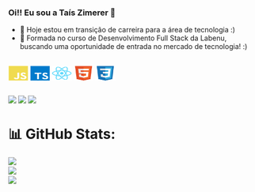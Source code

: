 ### Oi!! Eu sou a Taís Zimerer 👋


- 🔭 Hoje estou em transição de carreira para a área de tecnologia :)
- 🌱 Formada no curso de Desenvolvimento Full Stack da Labenu, buscando uma oportunidade de entrada no mercado de tecnologia! :)

<div style="display: inline_block"><br>
  <img align="center" alt="tais-Js" height="30" width="40" src="https://raw.githubusercontent.com/devicons/devicon/master/icons/javascript/javascript-plain.svg">
  <img align="center" alt="Tais-Ts" height="30" width="40" src="https://raw.githubusercontent.com/devicons/devicon/master/icons/typescript/typescript-plain.svg">
  <img align="center" alt="Tais-React" height="30" width="40" src="https://raw.githubusercontent.com/devicons/devicon/master/icons/react/react-original.svg">
  <img align="center" alt="Tais-HTML" height="30" width="40" src="https://raw.githubusercontent.com/devicons/devicon/master/icons/html5/html5-original.svg">
  <img align="center" alt="Tais-CSS" height="30" width="40" src="https://raw.githubusercontent.com/devicons/devicon/master/icons/css3/css3-original.svg">
</div>
  
  ##
 
<div> 
  <a href="https://instagram.com/taiszimerer" target="_blank"><img src="https://img.shields.io/badge/-Instagram-%23E4405F?style=for-the-badge&logo=instagram&logoColor=white" target="_blank"></a>   <a href = "mailto:taiszimerer@gmail.com"><img src="https://img.shields.io/badge/-Gmail-%23333?style=for-the-badge&logo=gmail&logoColor=white" target="_blank"></a>  <a href="https://www.linkedin.com/in/tais-zimerer-20aa46139/" target="_blank"><img src="https://img.shields.io/badge/-LinkedIn-%230077B5?style=for-the-badge&logo=linkedin&logoColor=white" target="_blank"></a> 
</div>


# 📊 GitHub Stats:
![](https://github-readme-stats.vercel.app/api?username=taiszimerer&theme=radical&hide_border=false&include_all_commits=false&count_private=false)<br/>
![](https://github-readme-streak-stats.herokuapp.com/?user=taiszimerer&theme=radical&hide_border=false)<br/>
![](https://github-readme-stats.vercel.app/api/top-langs/username=taiszimerer&theme=radical&hide_border=false&include_all_commits=false&count_private=false&layout=compact)

